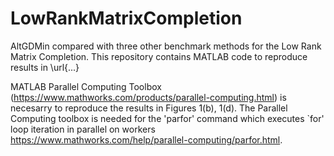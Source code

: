 # LowRankMatrixCompletion
AltGDMin compared with three other benchmark methods for the Low Rank Matrix Completion. 
This repository contains MATLAB code to reproduce results in \url{...}

MATLAB Parallel Computing Toolbox (https://www.mathworks.com/products/parallel-computing.html) is necesarry to reproduce the results in Figures 1(b), 1(d). The Parallel Computing toolbox is needed for the 
'parfor' command which executes `for' loop iteration in parallel on workers https://www.mathworks.com/help/parallel-computing/parfor.html. 

